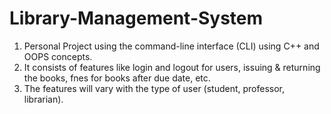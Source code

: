 # Library-Management-System

1) Personal Project using the command-line interface (CLI) using C++ and OOPS concepts.
2) It consists of features like login and logout for users, issuing & returning the books, fnes for books after due date, etc.
3) The features will vary with the type of user (student, professor, librarian). 
